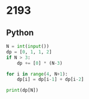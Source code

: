 # 2193

## Python

```python
N = int(input())
dp = [0, 1, 1, 2]
if N > 3:
    dp += [0] * (N-3)

for i in range(4, N+1):
    dp[i] = dp[i-1] + dp[i-2]

print(dp[N])
```
